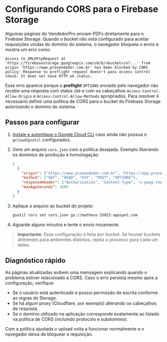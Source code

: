 # Configurando CORS para o Firebase Storage

Algumas páginas do VendedorPro enviam PDFs diretamente para o Firebase Storage. Quando o bucket não está configurado para aceitar requisições vindas do domínio do sistema, o navegador bloqueia o envio e mostra um erro como:

```
Access to XMLHttpRequest at 'https://firebasestorage.googleapis.com/v0/b/<bucket>/o?...' from origin 'https://www.provendedor.com.br' has been blocked by CORS policy: Response to preflight request doesn't pass access control check: It does not have HTTP ok status.
```

Esse erro aparece porque o **preflight** `OPTIONS` enviado pelo navegador não recebe uma resposta com status `200` e com os cabeçalhos `Access-Control-Allow-Origin` e `Access-Control-Allow-Methods` apropriados. Para resolver é necessário definir uma política de CORS para o bucket do Firebase Storage autorizando o domínio do sistema.

## Passos para configurar

1. [Instale e autentique o Google Cloud CLI](https://cloud.google.com/sdk/docs/install) caso ainda não possua o `gcloud`/`gsutil` configurados.
2. Gere um arquivo `cors.json` com a política desejada. Exemplo liberando os domínios de produção e homologação:

    ```json
    [
      {
        "origin": ["https://www.provendedor.com.br", "https://app.provendedor.com.br"],
        "method": ["GET", "HEAD", "PUT", "POST", "OPTIONS"],
        "responseHeader": ["Authorization", "Content-Type", "x-goog-resumable"],
        "maxAgeSeconds": 3600
      }
    ]
    ```

3. Aplique o arquivo ao bucket do projeto:

    ```bash
    gsutil cors set cors.json gs://matheus-35023.appspot.com
    ```

4. Aguarde alguns minutos e tente o envio novamente.

> **Importante:** Essa configuração é feita por bucket. Se houver buckets diferentes para ambientes distintos, repita o processo para cada um deles.

## Diagnóstico rápido

As páginas atualizadas exibem uma mensagem explicando quando o problema estiver relacionado a CORS. Caso o erro persista mesmo após a configuração, verifique:

- Se o usuário está autenticado e possui permissão de escrita conforme as regras do Storage.
- Se há algum proxy (Cloudflare, por exemplo) alterando os cabeçalhos de resposta.
- Se o domínio utilizado na aplicação corresponde exatamente ao listado na política de CORS (incluindo protocolo e subdomínio).

Com a política ajustada o upload volta a funcionar normalmente e o navegador deixa de bloquear a requisição.
